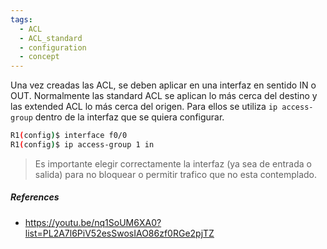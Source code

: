 ```yaml
---
tags:
  - ACL
  - ACL_standard
  - configuration
  - concept
---
```


Una vez creadas las ACL, se deben aplicar en una interfaz en sentido IN o OUT. Normalmente las standard ACL se aplican lo más cerca del destino y las extended ACL lo más cerca del origen. Para ellos se utiliza `ip access-group` dentro de la  interfaz que se quiera configurar. 
``` bash
R1(config)$ interface f0/0
R1(config)$ ip access-group 1 in
```

> Es importante elegir correctamente la interfaz (ya sea de entrada o salida) para no bloquear o permitir trafico que no esta contemplado.

#####  References
- https://youtu.be/nq1SoUM6XA0?list=PL2A7l6PiV52esSwosIAO86zf0RGe2pjTZ
